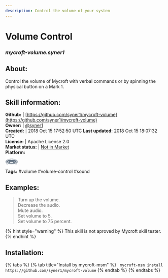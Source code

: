 ```yaml
---  
description: Control the volume of your system  
---  
```

# Volume Control  
### _mycroft-volume.syner1_  
## About:  
Control the volume of Mycroft with verbal commands or by spinning the physical
button on a Mark 1.

## Skill information:  
**Github:** | [https://github.com/syner1/mycroft-volume](https://github.com/syner1/mycroft-volume)  
**Owner:** | [@syner1](https://github.com/syner1)  
**Created:** | 2018 Oct 15 17:52:50 UTC  **Last updated:** 2018 Oct 15 18:07:32 UTC  
**License:** | Apache License 2.0  
**Market status:** | [Not in Market](https://market.mycroft.ai/skill/)  
**Platform:**  
 ![](../.gitbook/assets/mark-1-icon.png)   
**Tags:** \#volume \#volume-control \#sound   
## Examples:  
> Turn up the volume.  
> Decrease the audio.  
> Mute audio.  
> Set volume to 5.  
> Set volume to 75 percent.  
  
{% hint style="warning" %}
This skill is not aproved by Mycroft skill tester.
{% endhint %}
    
## Installation:  
{% tabs %}
{% tab title="Install by mycroft-msm" %}
``` mycroft-msm install https://github.com/syner1/mycroft-volume```
{% endtab %}
  {% endtabs %}
  